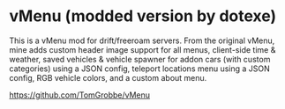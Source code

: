 # vMenu (modded version by dotexe)

This is a vMenu mod for drift/freeroam servers. From the original vMenu, mine adds custom header image support for all menus, client-side time & weather, saved vehicles & vehicle spawner for addon cars (with custom categories) using a JSON config, teleport locations menu using a JSON config, RGB vehicle colors, and a custom about menu.

https://github.com/TomGrobbe/vMenu